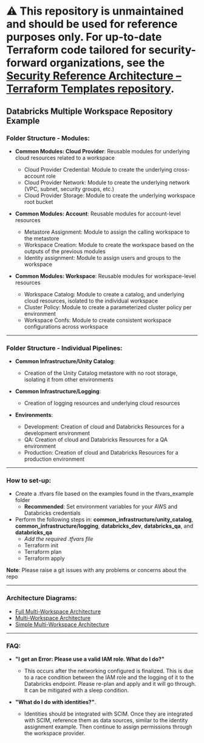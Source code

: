 # ⚠️ This repository is unmaintained and should be used for reference purposes only. For up-to-date Terraform code tailored for security-forward organizations, see the [Security Reference Architecture – Terraform Templates repository](https://github.com/databricks/terraform-databricks-sra).

## Databricks Multiple Workspace Repository Example

### Folder Structure - Modules:
- **Common Modules: Cloud Provider**: Reusable modules for underlying cloud resources related to a workspace
    - Cloud Provider Credential: Module to create the underlying cross-account role
    - Cloud Provider Network: Module to create the underlying network (VPC, subnet, security groups, etc.)
    - Cloud Provider Storage: Module to create the underlying workspace root bucket
 &nbsp;

- **Common Modules: Account**: Reusable modules for account-level resources
    - Metastore Assignment: Module to assign the calling workspace to the metastore
    - Workspace Creation: Module to create the workspace based on the outputs of the previous modules
    - Identity assignment: Module to assign users and groups to the workspace
 &nbsp;

- **Common Modules: Workspace**: Reusable modules for workspace-level resources
    - Workspace Catalog: Module to create a catalog, and underlying cloud resources, isolated to the individual workspace
    - Cluster Policy: Module to create a parameterized cluster policy per environment
    - Workspace Confs: Module to create consistent workspace configurations across workspace
&nbsp;

___

### Folder Structure - Individual Pipelines:
- **Common Infrastructure/Unity Catalog**: 
    - Creation of the Unity Catalog metastore with no root storage, isolating it from other environments
&nbsp;

- **Common Infrastructure/Logging**: 
    - Creation of logging resources and underlying cloud resources
&nbsp;

- **Environments**: 
    - Development: Creation of cloud and Databricks Resources for a development environment
    - QA: Creation of cloud and Databricks Resources for a QA environment
    - Production: Creation of cloud and Databricks Resources for a production environment
&nbsp;

___

### How to set-up:
- Create a .tfvars file based on the examples found in the tfvars_example folder
   - **Recommended**: Set environment variables for your AWS and Databricks credentials
- Perform the following steps in: **common_infrastructure/unity_catalog**, **common_infrastructure/logging**, **databricks_dev**, **databricks_qa**, and **databricks_qa**
   - *Add the required .tfvars file*
   - Terraform init
   - Terraform plan
   - Terraform apply

**Note**: Please raise a git issues with any problems or concerns about the repo

___

### Architecture Diagrams:
- [Full Multi-Workspace Architecture](https://github.com/JDBraun/dbx_mws_example/blob/main/reference_images/full_arch_multi_workspace_mono_repo.png)
- [Multi-Workspace Architecture](https://github.com/JDBraun/dbx_mws_example/blob/main/reference_images/multi_workspace_mono_repo.png)
- [Simple Multi-Workspace Architecture](https://github.com/JDBraun/dbx_mws_example/blob/main/reference_images/simple_multi_workspace_mono_repo.png)

___

### FAQ:
- **"I get an Error: Please use a valid IAM role. What do I do?"**
    - This occurs after the networking configured is finalized. This is due to a race condition between the IAM role and the logging of it to the Databricks endpoint. Please re-plan and apply and it will go through. It can be mitigated with a sleep condition.

- **"What do I do with identities?"**. 
    - Identities should be integrated with SCIM. Once they are integrated with SCIM, reference them as data sources, similar to the identity assignment example. Then continue to assign permissions through the workspace provider.
